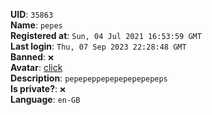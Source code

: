 **UID**: `35863`  
**Name**: `pepes`  
**Registered at**: `Sun, 04 Jul 2021 16:53:59 GMT`  
**Last login**: `Thu, 07 Sep 2023 22:28:48 GMT`  
**Banned**: `❌`  
**Avatar**: [click](/avatars/c7860ad7-75b9-41b0-bdfa-04eb7da939a9.gif)  
**Description**: ```pepepeppepepepepepepeps```  
**Is private?**: `❌`  
**Language**: `en-GB`